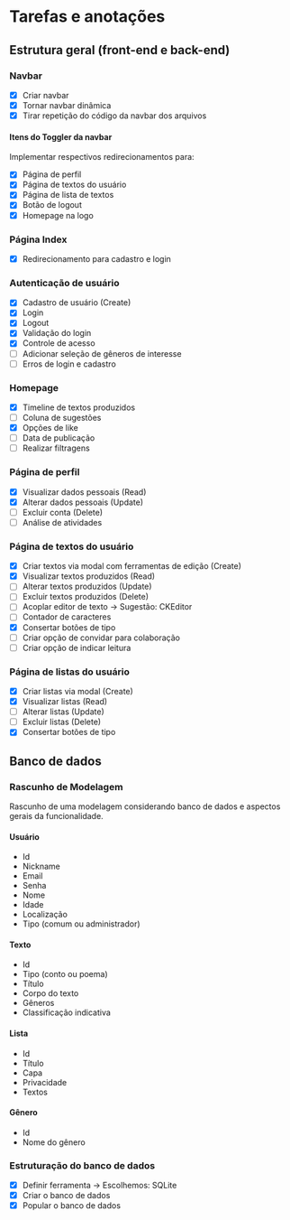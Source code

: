# Tarefas e anotações

## Estrutura geral (front-end e back-end)

### Navbar

- [X] Criar navbar
- [X] Tornar navbar dinâmica
- [X] Tirar repetição do código da navbar dos arquivos

#### Itens do Toggler da navbar

Implementar respectivos redirecionamentos para:

- [X] Página de perfil
- [X] Página de textos do usuário
- [X] Página de lista de textos
- [X] Botão de logout
- [X] Homepage na logo

### Página Index
- [X] Redirecionamento para cadastro e login

### Autenticação de usuário
- [X] Cadastro de usuário (Create)
- [X] Login
- [X] Logout
- [X] Validação do login
- [X] Controle de acesso
- [ ] Adicionar seleção de gêneros de interesse
- [ ] Erros de login e cadastro

### Homepage
- [X] Timeline de textos produzidos
- [ ] Coluna de sugestões
- [X] Opções de like
- [ ] Data de publicação
- [ ] Realizar filtragens

### Página de perfil
- [X] Visualizar dados pessoais (Read)
- [X] Alterar dados pessoais (Update)
- [ ] Excluir conta (Delete)
- [ ] Análise de atividades

### Página de textos do usuário
- [X] Criar textos via modal com ferramentas de edição (Create)
- [X] Visualizar textos produzidos (Read)
- [ ] Alterar textos produzidos (Update)
- [ ] Excluir textos produzidos (Delete)
- [ ] Acoplar editor de texto -> Sugestão: CKEditor
- [ ] Contador de caracteres
- [X] Consertar botões de tipo
- [ ] Criar opção de convidar para colaboração
- [ ] Criar opção de indicar leitura

### Página de listas do usuário
- [X] Criar listas via modal (Create)
- [X] Visualizar listas (Read)
- [ ] Alterar listas (Update)
- [ ] Excluir listas (Delete)
- [X] Consertar botões de tipo

## Banco de dados

### Rascunho de Modelagem

Rascunho de uma modelagem considerando banco de dados e aspectos gerais da funcionalidade.

#### Usuário
- Id
- Nickname
- Email
- Senha
- Nome
- Idade
- Localização
- Tipo (comum ou administrador)

#### Texto
- Id
- Tipo (conto ou poema)
- Título
- Corpo do texto
- Gêneros
- Classificação indicativa

#### Lista
- Id
- Título
- Capa
- Privacidade
- Textos

#### Gênero
- Id
- Nome do gênero

### Estruturação do banco de dados
- [X] Definir ferramenta -> Escolhemos: SQLite
- [X] Criar o banco de dados
- [X] Popular o banco de dados
